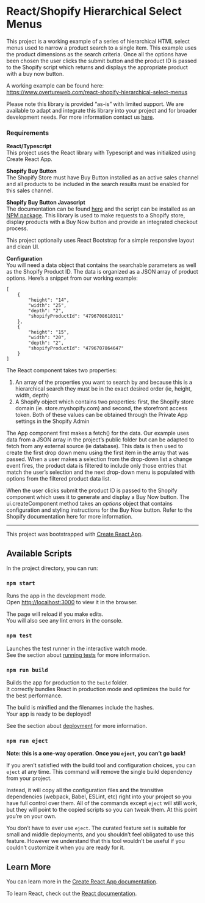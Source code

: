 # React/Shopify Hierarchical Select Menus

This project is a working example of a series of hierarchical HTML select menus used to narrow a product search to a single item. This example uses the product dimensions as the search criteria. Once all the options have been chosen the user clicks the submit button and the product ID is passed to the Shopify script which returns and displays the appropriate product with a buy now button.

A working example can be found here:
https://www.overtureweb.com/react-shopify-hierarchical-select-menus

Please note this library is provided “as-is” with limited support. We are available to adapt and integrate this library into your project and for broader development needs. For more information contact us [here](https://www.overtureweb.com/contact-us/).

### Requirements

**React/Typescript**  
This project uses the React library with Typescript and was initialized using Create React App.

**Shopify Buy Button**  
The Shopify Store must have Buy Button installed as an active sales channel and all products to be included in the search results must be enabled for this sales channel. 

**Shopify Buy Button Javascript**  
The documentation can be found [here](http://shopify.github.io/buy-button-js/) and the script can be installed as an [NPM package](https://www.npmjs.com/package/@shopify/buy-button-js). This library is used to make requests to a Shopify store, display products with a Buy Now button and provide an integrated checkout process.

This project optionally uses React Bootstrap for a simple responsive layout and clean UI.


**Configuration**  
You will need a data object that contains the searchable parameters as well as the Shopify Product ID. The data is organized as a JSON array of product options. Here’s a snippet from our working example:  

    [  
        {
            "height": "14",
            "width": "25",
            "depth": "2",
            "shopifyProductId": "4796708618311"
        },
        {
            "height": "15",
            "width": "20",
            "depth": "2",
            "shopifyProductId": "4796707864647"
        }
    ]

The React <App/> component takes two properties:

1. An array of the properties you want to search by and because this is a hierarchical search they must be in the exact desired order (ie, height, width, depth)  
2. A Shopify object which contains two properties: first, the Shopify store domain (ie. store.myshopify.com) and second, the storefront access token. Both of these values can be obtained through the Private App settings in the Shopify Admin

The App component first makes a fetch() for the data. Our example uses data from a JSON array in the project’s public folder but can be adapted to fetch from any external source (ie database). This data is then used to create the first drop down menu using the first item in the array that was passed. When a user makes a selection from the drop-down list a change event fires, the product data is filtered to include only those entries that match the user’s selection and the next drop-down menu is populated with options from the filtered product data list.

When the user clicks submit the product ID is passed to the Shopify component which uses it to generate and display a Buy Now button. The ui.createComponent method takes an _options_ object that contains configuration and styling instructions for the Buy Now button. Refer to the Shopify documentation here for more information.

***

This project was bootstrapped with [Create React App](https://github.com/facebook/create-react-app).

## Available Scripts

In the project directory, you can run:

### `npm start`

Runs the app in the development mode.<br />
Open [http://localhost:3000](http://localhost:3000) to view it in the browser.

The page will reload if you make edits.<br />
You will also see any lint errors in the console.

### `npm test`

Launches the test runner in the interactive watch mode.<br />
See the section about [running tests](https://facebook.github.io/create-react-app/docs/running-tests) for more information.

### `npm run build`

Builds the app for production to the `build` folder.<br />
It correctly bundles React in production mode and optimizes the build for the best performance.

The build is minified and the filenames include the hashes.<br />
Your app is ready to be deployed!

See the section about [deployment](https://facebook.github.io/create-react-app/docs/deployment) for more information.

### `npm run eject`

**Note: this is a one-way operation. Once you `eject`, you can’t go back!**

If you aren’t satisfied with the build tool and configuration choices, you can `eject` at any time. This command will remove the single build dependency from your project.

Instead, it will copy all the configuration files and the transitive dependencies (webpack, Babel, ESLint, etc) right into your project so you have full control over them. All of the commands except `eject` will still work, but they will point to the copied scripts so you can tweak them. At this point you’re on your own.

You don’t have to ever use `eject`. The curated feature set is suitable for small and middle deployments, and you shouldn’t feel obligated to use this feature. However we understand that this tool wouldn’t be useful if you couldn’t customize it when you are ready for it.

## Learn More

You can learn more in the [Create React App documentation](https://facebook.github.io/create-react-app/docs/getting-started).

To learn React, check out the [React documentation](https://reactjs.org/).
